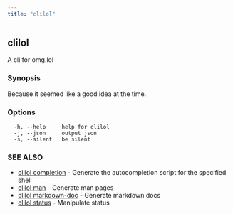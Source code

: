 ```yaml
---
title: "clilol"
---
```

## clilol

A cli for omg.lol

### Synopsis

Because it seemed like a good idea at the time.

### Options

```
  -h, --help     help for clilol
  -j, --json     output json
  -s, --silent   be silent
```

### SEE ALSO

* [clilol completion](clilol_completion.md)	 - Generate the autocompletion script for the specified shell
* [clilol man](clilol_man.md)	 - Generate man pages
* [clilol markdown-doc](clilol_markdown-doc.md)	 - Generate markdown docs
* [clilol status](clilol_status.md)	 - Manipulate status

